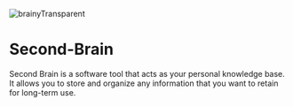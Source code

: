 
![brainyTransparent](https://user-images.githubusercontent.com/66754038/210724793-8dde6b6a-b840-444a-8ddb-d9e4368ed3e1.png)


# Second-Brain
Second Brain is a software tool that acts as your personal knowledge base. It allows you to store and organize any information that you want to retain for long-term use.

